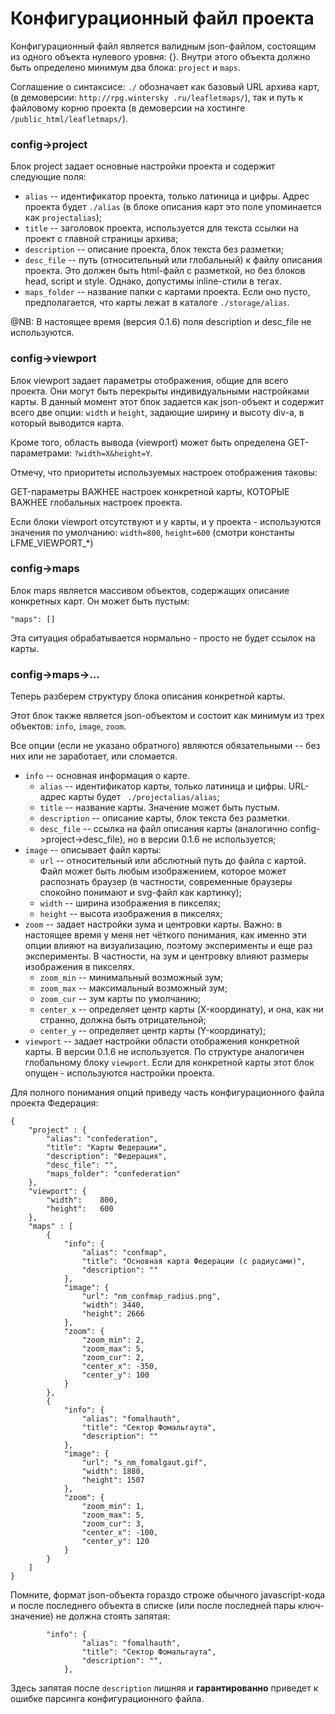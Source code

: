 # Конфигурационный файл проекта

Конфигурационный файл является валидным json-файлом, состоящим из одного объекта
нулевого уровня: {}. Внутри этого объекта должно быть определено минимум два блока:
`project` и `maps`.

Соглашение о синтаксисе:
`./` обозначает как базовый URL архива карт, (в демоверсии: `http://rpg.wintersky
.ru/leafletmaps/`), так и путь к файловому корню проекта (в демоверсии на хостинге
`/public_html/leafletmaps/`).

### config->project

Блок project задает основные настройки проекта и содержит следующие поля:

- `alias` -- идентификатор проекта, только латиница и цифры. Адрес проекта
будет `./alias` (в блоке описания карт это поле упоминается как `projectalias`);
- `title` -- заголовок проекта, используется для текста ссылки на проект с главной
страницы архива;
- `description` -- описание проекта, блок текста без разметки;
- `desc_file` -- путь (относительный или глобальный) к файлу описания проекта. Это
должен быть html-файл с разметкой, но без блоков head, script и style. Однако,
допустимы inline-стили в тегах.
- `maps_folder` -- название папки с картами проекта. Если оно пусто, предполагается,
что карты лежат в каталоге `./storage/alias`.

@NB: В настоящее время (версия 0.1.6) поля description и desc_file не используются.

### config->viewport

Блок viewport задает параметры отображения, общие для всего проекта. Они могут быть
перекрыты индивидуальными настройками карты. В данный момент этот блок задается как
json-объект и содержит всего две опции: `width` и `height`, задающие ширину и высоту
div-а, в который выводится карта.

Кроме того, область вывода (viewport) может быть определена GET-параметрами:
`?width=X&height=Y`.

Отмечу, что приоритеты используемых настроек отображения таковы:

GET-параметры ВАЖНЕЕ настроек конкретной карты, КОТОРЫЕ ВАЖНЕЕ глобальных
настроек проекта.

Если блоки viewport отсутствуют и у карты, и у проекта - используются значения по
умолчанию: `width=800`, `height=600` (смотри константы LFME_VIEWPORT_*)

### config->maps

Блок maps является массивом объектов, содержащих описание конкретных карт. Он может
быть пустым:
```
"maps": []
```
Эта ситуация обрабатывается нормально - просто не будет ссылок на карты.

### config->maps->...

Теперь разберем структуру блока описания конкретной карты.

Этот блок также является json-объектом и состоит как минимум из трех объектов: `info`, `image`, `zoom`.

Все опции (если не указано обратного) являются обязательными -- без них или не заработает, или сломается.

* `info` -- основная информация о карте.
  * `alias` -- идентификатор карты, только латиница и цифры. URL-адрес карты будет `
./projectalias/alias`;
  * `title` -- название карты. Значение может быть пустым.
  * `description` -- описание карты, блок текста без разметки.
  * `desc_file` -- ссылка на файл описания карты (аналогично
config->project->desc_file), но в версии 0.1.6 не используется;
* `image` -- описывает файл карты:
  * `url` -- относительный или абслютный путь до файла с картой. Файл может быть любым
 изображением, которое может распознать браузер (в частности,
 современные браузеры спокойно понимают и svg-файл как картинку);
  * `width` -- ширина изображения в пикселях;
  * `height` -- высота изображения в пикселях;
* `zoom` -- задает настройки зума и центровки карты. Важно: в настоящее время у меня
нет чёткого понимания, как именно эти опции влияют на визуализацию,
поэтому эксперименты  и еще раз эксперименты. В частности,
на зум и центровку влияют размеры изображения в пикселях.
  * `zoom_min` -- минимальный возможный зум;
  * `zoom_max` -- максимальный возможный зум;
  * `zoom_cur` -- зум карты по умолчанию;
  * `center_x` -- определяет центр карты (X-координату), и она, как ни странно,
должна быть отрицательной;
  * `center_y` -- определяет центр карты (Y-координату);
* `viewport` -- задает настройки области отображения конкретной карты. В версии 0.1.6
 не используется. По структуре аналогичен глобальному блоку `viewport`. Если для
 конкретной карты этот блок опущен - используются настройки проекта.

Для полного понимания опций приведу часть конфигурационного файла проекта
Федерация:

```
{
    "project" : {
        "alias": "confederation",
        "title": "Карты Федерации",
        "description": "Федерация",
        "desc_file": "",
        "maps_folder": "confederation"
    },
    "viewport": {
        "width":    800,
        "height":   600
    },
    "maps" : [
        {
            "info": {
                "alias": "confmap",
                "title": "Основная карта Федерации (с радиусами)",
                "description": ""
            },
            "image": {
                "url": "nm_confmap_radius.png",
                "width": 3440,
                "height": 2666
            },
            "zoom": {
                "zoom_min": 2,
                "zoom_max": 5,
                "zoom_cur": 2,
                "center_x": -350,
                "center_y": 100
            }
        },
        {
            "info": {
                "alias": "fomalhauth",
                "title": "Сектор Фомальгаута",
                "description": ""
            },
            "image": {
                "url": "s_nm_fomalgaut.gif",
                "width": 1880,
                "height": 1507
            },
            "zoom": {
                "zoom_min": 1,
                "zoom_max": 5,
                "zoom_cur": 3,
                "center_x": -100,
                "center_y": 120
            }
        }
    ]
}
```

Помните, формат json-объекта гораздо строже обычного javascript-кода и после
последнего объекта в списке (или после последней пары ключ-значение) не должна стоять
запятая:
```
        "info": {
                "alias": "fomalhauth",
                "title": "Сектор Фомальгаута",
                "description": "",
            },
```
Здесь запятая после `description` лишняя и **гарантированно** приведет к ошибке
парсинга конфигурационного файла.
